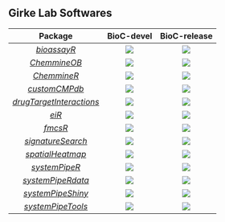 ## Girke Lab Softwares

| Package | BioC-devel | BioC-release |
|:----------------:|:----------------:|:----------------:|
| [_bioassayR_](https://github.com/girke-lab/bioassayR) | [![](http://bioconductor.org/shields/build/devel/bioc/bioassayR.svg)](http://bioconductor.org/checkResults/devel/bioc-LATEST/bioassayR) |[![](http://bioconductor.org/shields/build/release/bioc/bioassayR.svg)](http://bioconductor.org/checkResults/release/bioc-LATEST/bioassayR) |
| [_ChemmineOB_](https://github.com/girke-lab/ChemmineOB) | [![](http://bioconductor.org/shields/build/devel/bioc/ChemmineOB.svg)](http://bioconductor.org/checkResults/devel/bioc-LATEST/ChemmineOB) |[![](http://bioconductor.org/shields/build/release/bioc/ChemmineOB.svg)](http://bioconductor.org/checkResults/release/bioc-LATEST/ChemmineOB) |
| [_ChemmineR_](https://github.com/girke-lab/ChemmineR) | [![](http://bioconductor.org/shields/build/devel/bioc/ChemmineR.svg)](http://bioconductor.org/checkResults/devel/bioc-LATEST/ChemmineR) |[![](http://bioconductor.org/shields/build/release/bioc/ChemmineR.svg)](http://bioconductor.org/checkResults/release/bioc-LATEST/ChemmineR) |
| [_customCMPdb_](https://github.com/yduan004/customCMPdb/) | [![](http://bioconductor.org/shields/build/devel/bioc/customCMPdb.svg)](http://bioconductor.org/checkResults/devel/bioc-LATEST/customCMPdb) |[![](http://bioconductor.org/shields/build/release/bioc/customCMPdb.svg)](http://bioconductor.org/checkResults/release/bioc-LATEST/customCMPdb) |
| [_drugTargetInteractions_](https://github.com/girke-lab/drugTargetInteractions) | [![](http://bioconductor.org/shields/build/devel/bioc/drugTargetInteractions.svg)](http://bioconductor.org/checkResults/devel/bioc-LATEST/drugTargetInteractions) |[![](http://bioconductor.org/shields/build/release/bioc/drugTargetInteractions.svg)](http://bioconductor.org/checkResults/release/bioc-LATEST/drugTargetInteractions) |
| [_eiR_](https://github.com/girke-lab/eiR) | [![](http://bioconductor.org/shields/build/devel/bioc/eiR.svg)](http://bioconductor.org/checkResults/devel/bioc-LATEST/eiR) |[![](http://bioconductor.org/shields/build/release/bioc/eiR.svg)](http://bioconductor.org/checkResults/release/bioc-LATEST/eiR) |
| [_fmcsR_](https://github.com/girke-lab/fmcsR) | [![](http://bioconductor.org/shields/build/devel/bioc/fmcsR.svg)](http://bioconductor.org/checkResults/devel/bioc-LATEST/fmcsR) |[![](http://bioconductor.org/shields/build/release/bioc/fmcsR.svg)](http://bioconductor.org/checkResults/release/bioc-LATEST/fmcsR) |
| [_signatureSearch_](https://github.com/yduan004/signatureSearch/) | [![](http://bioconductor.org/shields/build/devel/bioc/signatureSearch.svg)](http://bioconductor.org/checkResults/devel/bioc-LATEST/signatureSearch) |[![](http://bioconductor.org/shields/build/release/bioc/signatureSearch.svg)](http://bioconductor.org/checkResults/release/bioc-LATEST/signatureSearch) |
| [_spatialHeatmap_](https://github.com/jianhaizhang/spatialHeatmap) | [![](http://bioconductor.org/shields/build/devel/bioc/spatialHeatmap.svg)](http://bioconductor.org/checkResults/devel/bioc-LATEST/spatialHeatmap) |[![](http://bioconductor.org/shields/build/release/bioc/spatialHeatmap.svg)](http://bioconductor.org/checkResults/release/bioc-LATEST/spatialHeatmap) |
| [_systemPipeR_](https://github.com/tgirke/systemPipeR) | [![](http://bioconductor.org/shields/build/devel/bioc/systemPipeR.svg)](http://bioconductor.org/checkResults/devel/bioc-LATEST/systemPipeR) |[![](http://bioconductor.org/shields/build/release/bioc/systemPipeR.svg)](http://bioconductor.org/checkResults/release/bioc-LATEST/systemPipeR) |
| [_systemPipeRdata_](https://github.com/tgirke/systemPipeRdata) | [![](http://bioconductor.org/shields/build/devel/data-experiment/systemPipeRdata.svg)](http://bioconductor.org/checkResults/devel/data-experiment-LATEST/systemPipeRdata/) |[![](http://bioconductor.org/shields/build/release/data-experiment/systemPipeRdata.svg)](http://bioconductor.org/checkResults/release/data-experiment-LATEST/systemPipeRdata/) |
| [_systemPipeShiny_](https://github.com/systemPipeR/systemPipeShiny) | [![](http://bioconductor.org/shields/build/devel/bioc/systemPipeShiny.svg)](http://bioconductor.org/checkResults/devel/bioc-LATEST/systemPipeShiny) |[![](http://bioconductor.org/shields/build/release/bioc/systemPipeShiny.svg)](http://bioconductor.org/checkResults/release/bioc-LATEST/systemPipeShiny) |
| [_systemPipeTools_](https://github.com/systemPipeR/systemPipeTools) | [![](http://bioconductor.org/shields/build/devel/bioc/systemPipeTools.svg)](http://bioconductor.org/checkResults/devel/bioc-LATEST/systemPipeTools) |[![](http://bioconductor.org/shields/build/release/bioc/systemPipeTools.svg)](http://bioconductor.org/checkResults/release/bioc-LATEST/systemPipeTools) |

